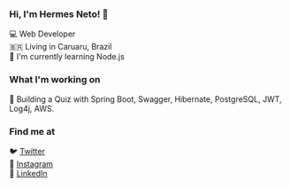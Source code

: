 ### Hi, I'm Hermes Neto! 👋

💻 Web Developer []() <br>
🇧🇷 Living in Caruaru, Brazil <br>
🌱 I'm currently learning Node.js <br>

### What I'm working on

📱 Building a Quiz with Spring Boot, Swagger, Hibernate, PostgreSQL, JWT, Log4j, AWS.

### Find me at

🐦 [Twitter](https://twitter.com/hlnet0) <br>
📸 [Instagram](https://www.instagram.com/hnet0/) <br>
💼 [LinkedIn](https://www.linkedin.com/in/hermes-laurentino-879b54174/) <br>
<!--
**hlneto/hlneto** is a ✨ _special_ ✨ repository because its `README.md` (this file) appears on your GitHub profile.

Here are some ideas to get you started:

- 🔭 I’m currently working on backend developer Java and Node.js...
- 🌱 I’m currently learning Python...
- 👯 I’m looking to collaborate on ...
- 🤔 I’m looking for help with ...
- 💬 Ask me about ...
- 📫 How to reach me: ...
- 😄 Pronouns: Ele/He...
- ⚡ Fun fact: ...
-->
